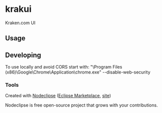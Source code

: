 

# krakui
Kraken.com UI



## Usage



## Developing

To use locally and avoid CORS start with:
"\Program Files (x86)\Google\Chrome\Application\chrome.exe" --disable-web-security


### Tools

Created with [Nodeclipse](https://github.com/Nodeclipse/nodeclipse-1)
 ([Eclipse Marketplace](http://marketplace.eclipse.org/content/nodeclipse), [site](http://www.nodeclipse.org))

Nodeclipse is free open-source project that grows with your contributions.
